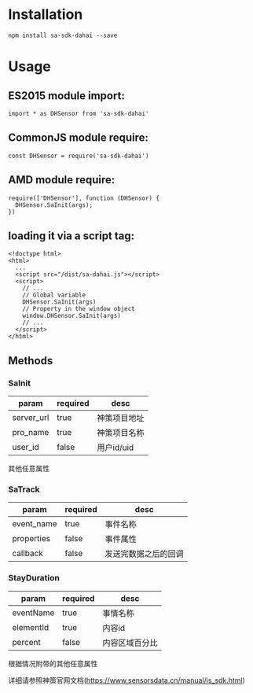 # Installation  
`npm install sa-sdk-dahai --save`  

# Usage  
## ES2015 module import:  
`import * as DHSensor from 'sa-sdk-dahai'`  
## CommonJS module require:  
`const DHSensor = require('sa-sdk-dahai')`  
## AMD module require:  
```
require(['DHSensor'], function (DHSensor) {  
  DHSensor.SaInit(args);  
})
```

## loading it via a script tag:  
``` 
<!doctype html>  
<html>  
  ...  
  <script src="/dist/sa-dahai.js"></script>  
  <script>  
    // ...  
    // Global variable  
    DHSensor.SaInit(args)  
    // Property in the window object  
    window.DHSensor.SaInit(args)  
    // ...  
  </script>  
</html>  
```  

## Methods  
### SaInit  
param|required|desc  
----|----|----  
server_url|true|神策项目地址  
pro_name|true|神策项目名称  
user_id|false|用户id/uid  
其他任意属性

### SaTrack  
param|required|desc  
----|----|----  
event_name|true|事件名称  
properties|false|事件属性  
callback|false|发送完数据之后的回调  

### StayDuration  
param|required|desc  
----|----|----  
eventName|true|事情名称  
elementId|true|内容id  
percent|false|内容区域百分比
根据情况附带的其他任意属性 

详细请参照神策官网文档(https://www.sensorsdata.cn/manual/js_sdk.html)  
